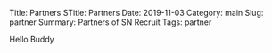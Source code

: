 Title: Partners
STitle: Partners
Date: 2019-11-03
Category: main
Slug: partner
Summary: Partners of SN Recruit
Tags: partner

Hello Buddy
